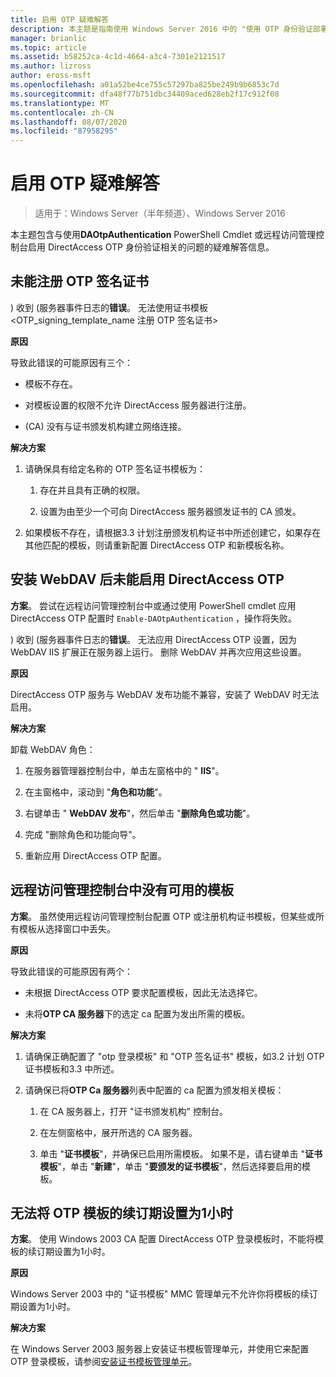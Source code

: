 ```yaml
---
title: 启用 OTP 疑难解答
description: 本主题是指南使用 Windows Server 2016 中的 "使用 OTP 身份验证部署远程访问" 指南的一部分。
manager: brianlic
ms.topic: article
ms.assetid: b58252ca-4c1d-4664-a3c4-7301e2121517
ms.author: lizross
author: eross-msft
ms.openlocfilehash: a01a52be4ce755c57297ba825be249b9b6853c7d
ms.sourcegitcommit: dfa48f77b751dbc34409aced628eb2f17c912f08
ms.translationtype: MT
ms.contentlocale: zh-CN
ms.lasthandoff: 08/07/2020
ms.locfileid: "87958295"
---
```

# <a name="troubleshooting-enabling-otp"></a>启用 OTP 疑难解答

>适用于：Windows Server（半年频道）、Windows Server 2016

本主题包含与使用**DAOtpAuthentication** PowerShell Cmdlet 或远程访问管理控制台启用 DirectAccess OTP 身份验证相关的问题的疑难解答信息。

## <a name="failed-to-enroll-the-otp-signing-certificate"></a>未能注册 OTP 签名证书
) 收到 (服务器事件日志的**错误**。 无法使用证书模板 <OTP_signing_template_name 注册 OTP 签名证书>

**原因**

导致此错误的可能原因有三个：

-   模板不存在。

-   对模板设置的权限不允许 DirectAccess 服务器进行注册。

-    (CA) 没有与证书颁发机构建立网络连接。

**解决方案**

1.  请确保具有给定名称的 OTP 签名证书模板为：

    1.  存在并且具有正确的权限。

    2.  设置为由至少一个可向 DirectAccess 服务器颁发证书的 CA 颁发。

2.  如果模板不存在，请根据3.3 计划注册颁发机构证书中所述创建它，如果存在其他匹配的模板，则请重新配置 DirectAccess OTP 和新模板名称。

## <a name="failed-to-enable-directaccess-otp-when-webdav-is-installed"></a>安装 WebDAV 后未能启用 DirectAccess OTP
**方案**。 尝试在远程访问管理控制台中或通过使用 PowerShell cmdlet 应用 DirectAccess OTP 配置时 `Enable-DAOtpAuthentication` ，操作将失败。

) 收到 (服务器事件日志的**错误**。 无法应用 DirectAccess OTP 设置，因为 WebDAV IIS 扩展正在服务器上运行。 删除 WebDAV 并再次应用这些设置。

**原因**

DirectAccess OTP 服务与 WebDAV 发布功能不兼容，安装了 WebDAV 时无法启用。

**解决方案**

卸载 WebDAV 角色：

1.  在服务器管理器控制台中，单击左窗格中的 " **IIS**"。

2.  在主窗格中，滚动到 "**角色和功能**"。

3.  右键单击 " **WebDAV 发布**"，然后单击 "**删除角色或功能**"。

4.  完成 "删除角色和功能向导"。

5.  重新应用 DirectAccess OTP 配置。

## <a name="no-templates-available-in-the-remote-access-management-console"></a>远程访问管理控制台中没有可用的模板
**方案**。 虽然使用远程访问管理控制台配置 OTP 或注册机构证书模板，但某些或所有模板从选择窗口中丢失。

**原因**

导致此错误的可能原因有两个：

-   未根据 DirectAccess OTP 要求配置模板，因此无法选择它。

-   未将**OTP CA 服务器**下的选定 ca 配置为发出所需的模板。

**解决方案**

1.  请确保正确配置了 "otp 登录模板" 和 "OTP 签名证书" 模板，如3.2 计划 OTP 证书模板和3.3 中所述。

2.  请确保已将**OTP Ca 服务器**列表中配置的 ca 配置为颁发相关模板：

    1.  在 CA 服务器上，打开 "证书颁发机构" 控制台。

    2.  在左侧窗格中，展开所选的 CA 服务器。

    3.  单击 "**证书模板**"，并确保已启用所需模板。 如果不是，请右键单击 "**证书模板**"，单击 "**新建**"，单击 "**要颁发的证书模板**"，然后选择要启用的模板。

## <a name="cannot-set-renewal-period-of-otp-template-to-1-hour"></a>无法将 OTP 模板的续订期设置为1小时
**方案**。 使用 Windows 2003 CA 配置 DirectAccess OTP 登录模板时，不能将模板的续订期设置为1小时。

**原因**

Windows Server 2003 中的 "证书模板" MMC 管理单元不允许你将模板的续订期设置为1小时。

**解决方案**

在 Windows Server 2003 服务器上安装证书模板管理单元，并使用它来配置 OTP 登录模板，请参阅[安装证书模板管理单元](/previous-versions/windows/it-pro/windows-server-2008-R2-and-2008/cc732445(v=ws.11))。

